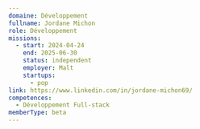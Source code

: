 ```yaml
---
domaine: Développement
fullname: Jordane Michon
role: Développement
missions:
  - start: 2024-04-24
    end: 2025-06-30
    status: independent
    employer: Malt
    startups:
      - pop
link: https://www.linkedin.com/in/jordane-michon69/
competences:
  - Développement Full-stack
memberType: beta
---
```


